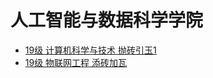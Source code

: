 # 人工智能与数据科学学院

* [19级 计算机科学与技术 抛砖引玉1](19级-计算机科学与技术-刘鹏.md)
* [19级 物联网工程 添砖加瓦](19-ji-wu-lian-wang-gong-cheng-tian-zhuan-jia-wa.md)
